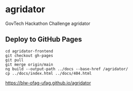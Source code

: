 # agridator
GovTech Hackathon Challenge agridator

## Deploy to GitHub Pages
```
cd agridator-frontend
git checkout gh-pages
git pull
git merge origin/main
ng build --output-path ../docs --base-href /agridator/
cp ../docs/index.html ../docs/404.html
```
https://blw-ofag-ufag.github.io/agridator
